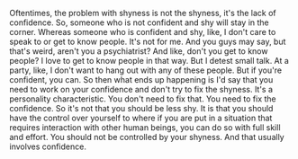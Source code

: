  Oftentimes, the problem with shyness is not the shyness, it's the lack of confidence. So, someone who is not confident and shy will stay in the corner. Whereas someone who is confident and shy, like, I don't care to speak to or get to know people. It's not for me. And you guys may say, but that's weird, aren't you a psychiatrist? And like, don't you get to know people? I love to get to know people in that way. But I detest small talk. At a party, like, I don't want to hang out with any of these people. But if you're confident, you can. So then what ends up happening is I'd say that you need to work on your confidence and don't try to fix the shyness. It's a personality characteristic. You don't need to fix that. You need to fix the confidence. So it's not that you should be less shy. It is that you should have the control over yourself to where if you are put in a situation that requires interaction with other human beings, you can do so with full skill and effort. You should not be controlled by your shyness. And that usually involves confidence.